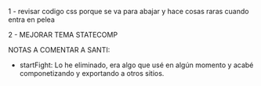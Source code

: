 1 - revisar codigo css porque se va para abajar y hace cosas raras cuando entra en pelea

2 - MEJORAR TEMA STATECOMP



NOTAS A COMENTAR A SANTI:

- startFight: Lo he eliminado, era algo que usé en algún momento y acabé componetizando y exportando a otros sitios.